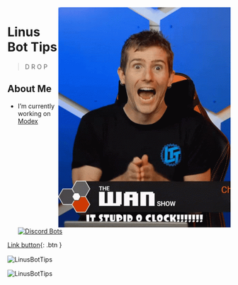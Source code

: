 <img src="Linus4.gif" align="right" />

# Linus Bot Tips
> D R O P


## About Me

-  I’m currently working on [Modex](https://modexbot.xyz)
[![Discord Bots](https://top.gg/api/widget/789728637003366450.svg)](https://top.gg/bot/789728637003366450)


[Link button](http://example.com/){: .btn }

<p><img align="center" src="https://github-readme-stats.vercel.app/api/top-langs?username=LinusBotTips&show_icons=true&locale=en&layout=compact" alt="LinusBotTips" /></p>

<p><img align="center" src="https://github-readme-streak-stats.herokuapp.com/?user=LinusBotTips&" alt="LinusBotTips" /></p>
